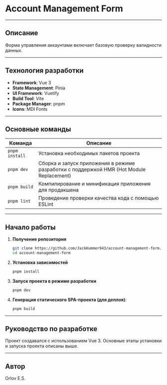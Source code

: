 # Account Management Form

---

## Описание
Форма управления аккаунтами включает базовую проверку валидности данных.

---

## Технология разработки
- **Framework**: Vue 3
- **State Management**: Pinia
- **UI Framework**: Vuetify
- **Build Tool**: Vite
- **Package Manager**: pnpm
- **Icons**: MDI Fonts

---

## Основные команды

| Команда | Описание |
|-|-|
| `pnpm install` | Установка необходимых пакетов проекта |
| `pnpm dev` | Сборка и запуск приложения в режиме разработки с поддержкой HMR (Hot Module Replacement) |
| `pnpm build` | Компилирование и минификация приложения для продакшена |
| `pnpm lint` | Проведение проверки качества кода с помощью ESLint |

---

## Начало работы

1. **Получение репозитория**
   ```bash
   git clone https://github.com/JackHummer943/account-management-form.git
   cd account-management-form
   ```

2. **Установка зависимостей**
   ```bash
   pnpm install
   ```

3. **Запуск проекта в режиме разработки**
   ```bash
   pnpm dev
   ```

4. **Генерация статического SPA-проекта (для деплоя)**:
   ```bash
   pnpm build
   ```

---

## Руководство по разработке

Проект создавался с использованием Vue 3. Основные этапы установки и запуска проекта описаны выше.

---

## Автор
Orlov E.S.

